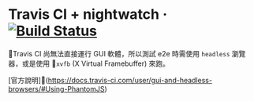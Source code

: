 # Travis CI + nightwatch &middot; [![Build Status](https://travis-ci.org/totofish/e2e.svg?branch=master)](https://travis-ci.org/totofish/e2e)

Travis CI 尚無法直接運行 GUI 軟體，所以測試 e2e 時需使用 `headless` 瀏覽器，或是使用 `xvfb` (X Virtual Framebuffer) 來跑。

[官方說明](https://docs.travis-ci.com/user/gui-and-headless-browsers/#Using-PhantomJS)